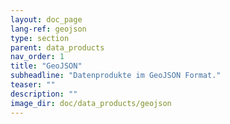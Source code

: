 ```yaml
---
layout: doc_page
lang-ref: geojson
type: section
parent: data_products
nav_order: 1
title: "GeoJSON"
subheadline: "Datenprodukte im GeoJSON Format."
teaser: ""
description: ""
image_dir: doc/data_products/geojson
---
```


